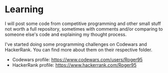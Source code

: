 # Learning

I will post some code from competitive programming and other small stuff not worth a full repository, sometimes with comments and/or comparing to someone else's code and explaining my thought process.

I've started doing some programming challenges on Codewars and HackerRank. You can find more about them on their respective folder.

- Codewars profile: https://www.codewars.com/users/Roger95
- HackerRank profile: https://www.hackerrank.com/Roger95
